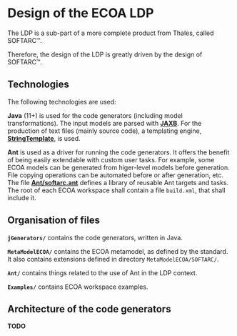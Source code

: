 # Design of the ECOA LDP

The LDP is a sub-part of a more complete product from Thales, called SOFTARC™.

Therefore, the design of the LDP is greatly driven by the design of SOFTARC™.

## Technologies

The following technologies are used:

**Java** (11+) is used for the code generators (including model transformations).
The input models are parsed with **[JAXB](https://eclipse-ee4j.github.io/jaxb-ri/4.0.1)**.
For the production of text files (mainly source code), a templating engine, **[StringTemplate](https://github.com/antlr/stringtemplate4)**, is used.

**Ant** is used as a driver for running the code generators. It offers the benefit of being easily extendable with custom user tasks.
For example, some ECOA models can be generated from higer-level models before generation. File copying operations can be automated before or after generation, etc. The file **[Ant/softarc.ant](Ant/softarc.ant)** defines a library of reusable Ant targets and tasks. The root of each ECOA workspace shall contain a file `build.xml`, that shall include it.

## Organisation of files

**`jGenerators/`** contains the code generators, written in Java.

**`MetaModelECOA/`** contains the ECOA metamodel, as defined by the standard. It also contains extensions defined in directory `MetaModelECOA/SOFTARC/`.

**`Ant/`** contains things related to the use of Ant in the LDP context.

**`Examples/`** contains ECOA workspace examples.

## Architecture of the code generators

**TODO**
